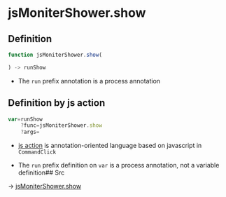 # jsMoniterShower.show

## Definition

```js.js
function jsMoniterShower.show(

) -> runShow
```

- The `run` prefix annotation is a process annotation
## Definition by js action

```js.js
var=runShow
	?func=jsMoniterShower.show
	?args=

```

- [js action](#) is annotation-oriented language based on javascript in `CommandClick`

- The `run` prefix definition on `var` is a process annotation, not a variable definition## Src

-> [jsMoniterShower.show](https://github.com/puutaro/CommandClick/blob/master/app/src/main/java/com/puutaro/commandclick/fragment_lib/terminal_fragment/js_interface/system/JsMoniterShower.kt#L26)


